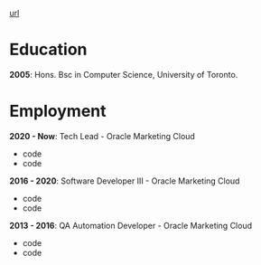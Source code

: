 [url](/cv.html)

# Education
**2005**: Hons. Bsc in Computer Science, University of Toronto.
# Employment
**2020 - Now**: Tech Lead - Oracle Marketing Cloud
- code
- code

**2016 - 2020**: Software Developer III - Oracle Marketing Cloud
- code
- code

**2013 - 2016**: QA Automation Developer - Oracle Marketing Cloud
- code
- code